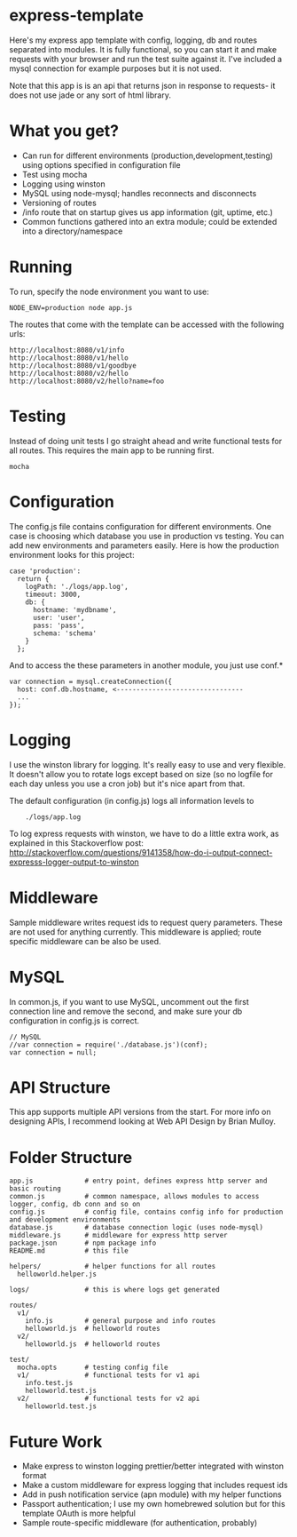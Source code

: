 express-template
================

Here's my express app template with config, logging, db and routes separated into modules. It is fully functional, so you can start it and make requests with your browser and run the test suite against it. I've included a mysql connection for example purposes but it is not used.

Note that this app is is an api that returns json in response to requests- it does not use jade or any sort of html library.

# What you get?

* Can run for different environments (production,development,testing) using options specified in configuration file
* Test using mocha
* Logging using winston
* MySQL using node-mysql; handles reconnects and disconnects
* Versioning of routes
* /info route that on startup gives us app information (git, uptime, etc.)
* Common functions gathered into an extra module; could be extended into a directory/namespace

# Running

To run, specify the node environment you want to use:

    NODE_ENV=production node app.js

The routes that come with the template can be accessed with the following urls:

    http://localhost:8080/v1/info
    http://localhost:8080/v1/hello
    http://localhost:8080/v1/goodbye
    http://localhost:8080/v2/hello
    http://localhost:8080/v2/hello?name=foo

# Testing

Instead of doing unit tests I go straight ahead and write functional tests for all routes. This requires the main app to be running first.

    mocha

# Configuration

The config.js file contains configuration for different environments. One case is choosing which database you use in production vs testing. You can add new environments and parameters easily. Here is how the production environment looks for this project:

    case 'production':
      return {
        logPath: './logs/app.log',
        timeout: 3000,
        db: {
          hostname: 'mydbname',
          user: 'user',
          pass: 'pass',
          schema: 'schema'
        }
      };

And to access the these parameters in another module, you just use conf.*

    var connection = mysql.createConnection({
      host: conf.db.hostname, <--------------------------------
      ...
    });

# Logging

I use the winston library for logging. It's really easy to use and very flexible. It doesn't allow you to rotate logs except based on size (so no logfile for each day unless you use a cron job) but it's nice apart from that.

The default configuration (in config.js) logs all information levels to

        ./logs/app.log

To log express requests with winston, we have to do a little extra work, as explained in this Stackoverflow post: http://stackoverflow.com/questions/9141358/how-do-i-output-connect-expresss-logger-output-to-winston

# Middleware

Sample middleware writes request ids to request query parameters. These are not used for anything currently. This middleware is applied; route specific middleware can be also be used.

# MySQL

In common.js, if you want to use MySQL, uncomment out the first connection line and remove the second, and make sure your db configuration in config.js is correct.

    // MySQL
    //var connection = require('./database.js')(conf);
    var connection = null;

# API Structure

This app supports multiple API versions from the start. For more info on designing APIs, I recommend looking at Web API Design by Brian Mulloy.

# Folder Structure

    app.js             # entry point, defines express http server and basic routing
    common.js          # common namespace, allows modules to access logger, config, db conn and so on
    config.js          # config file, contains config info for production and development environments
    database.js        # database connection logic (uses node-mysql)
    middleware.js      # middleware for express http server
    package.json       # npm package info
    README.md          # this file

    helpers/           # helper functions for all routes
      helloworld.helper.js

    logs/              # this is where logs get generated

    routes/
      v1/          
        info.js        # general purpose and info routes
        helloworld.js  # helloworld routes
      v2/
        helloworld.js  # helloworld routes

    test/
      mocha.opts       # testing config file
      v1/              # functional tests for v1 api
        info.test.js
        helloworld.test.js
      v2/              # functional tests for v2 api
        helloworld.test.js

# Future Work
* Make express to winston logging prettier/better integrated with winston format
* Make a custom middleware for express logging that includes request ids
* Add in push notification service (apn module) with my helper functions
* Passport authentication; I use my own homebrewed solution but for this template OAuth is more helpful
* Sample route-specific middleware (for authentication, probably)